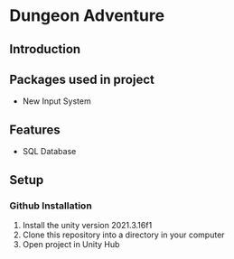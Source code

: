 # Dungeon Adventure
## Introduction

## Packages used in project

- New Input System

## Features

- SQL Database

## Setup

### Github Installation

1. Install the unity version 2021.3.16f1
2. Clone this repository into a directory in your computer
3. Open project in Unity Hub